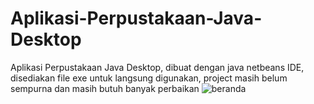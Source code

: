 # Aplikasi-Perpustakaan-Java-Desktop
Aplikasi Perpustakaan Java Desktop, dibuat dengan java netbeans IDE, disediakan file exe untuk langsung digunakan, project masih belum sempurna dan masih butuh banyak perbaikan
![beranda](beranda.jpg)
